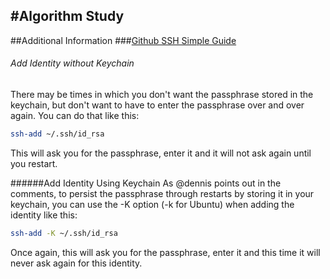#Algorithm Study
---
##Additional Information
###[Github SSH Simple Guide](https://help.github.com/en/articles/connecting-to-github-with-ssh)
###### Add Identity without Keychain

There may be times in which you don't want the passphrase stored in the keychain, but don't want to have to enter the passphrase over and over again.
You can do that like this:
```bash
ssh-add ~/.ssh/id_rsa 
```
This will ask you for the passphrase, enter it and it will not ask again until you restart.

######Add Identity Using Keychain
As @dennis points out in the comments, to persist the passphrase through restarts by storing it in your keychain, you can use the -K option (-k for Ubuntu) when adding the identity like this:
```bash
ssh-add -K ~/.ssh/id_rsa
```
Once again, this will ask you for the passphrase, enter it and this time it will never ask again for this identity.